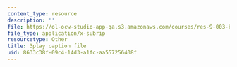 ```yaml
---
content_type: resource
description: ''
file: https://ol-ocw-studio-app-qa.s3.amazonaws.com/courses/res-9-003-brains-minds-and-machines-summer-course-summer-2015/8633c38f09c414d3a1fcaa557256408f_HCBaApqRqSg.srt
file_type: application/x-subrip
resourcetype: Other
title: 3play caption file
uid: 8633c38f-09c4-14d3-a1fc-aa557256408f
---
```

